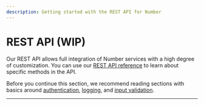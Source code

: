 ```yaml
---
description: Getting started with the REST API for Number
---
```


# REST API (WIP)

Our REST API allows full integration of Number services with a high degree of customization. You can use our [REST API reference](../../../api-reference/rest-api-v2/) to learn about specific methods in the API.

Before you continue this section, we recommend reading sections with basics around [authentication](../basics-v1/api-authentication-v3.md), [logging](../basics-v1/api-logging-v1.md), and [input validation](../basics-v1/api-input-validation-v1.md).



***



###

